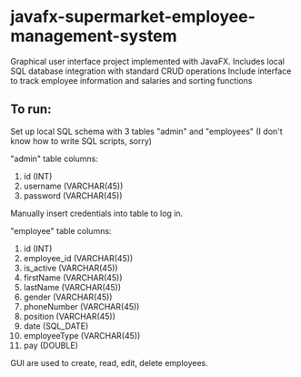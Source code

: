 # javafx-supermarket-employee-management-system
Graphical user interface project implemented with JavaFX.
Includes local SQL database integration with standard CRUD operations
Include interface to track employee information and salaries and sorting functions

## To run:
Set up local SQL schema with 3 tables "admin" and "employees" (I don't know how to write SQL scripts, sorry)

"admin" table columns: 
1. id (INT)
2. username (VARCHAR(45))
3. password (VARCHAR(45))

Manually insert credentials into table to log in.

"employee" table columns: 
1. id (INT)
2. employee_id (VARCHAR(45))
3. is_active (VARCHAR(45))
4. firstName (VARCHAR(45))
5. lastName (VARCHAR(45))
6. gender (VARCHAR(45))
7. phoneNumber (VARCHAR(45))
8. position (VARCHAR(45))
9. date (SQL_DATE)
10. employeeType (VARCHAR(45))
11. pay (DOUBLE)
    
GUI are used to create, read, edit, delete employees.
